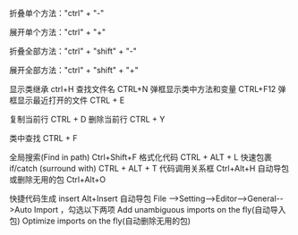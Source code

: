 折叠单个方法："ctrl" + "-"

展开单个方法："ctrl" + "+"

折叠全部方法："ctrl" + "shift" + "-"

展开全部方法："ctrl" + "shift" + "+"

显示类继承 ctrl+H
查找文件名 CTRL+N
弹框显示类中方法和变量 CTRL+F12
弹框显示最近打开的文件 CTRL + E

复制当前行 CTRL + D
删除当前行 CTRL + Y


类中查找 CTRL + F

全局搜索(Find in path) Ctrl+Shift+F
格式化代码 CTRL + ALT + L
快速包裹if/catch (surround with)   CTRL + ALT + T
代码调用关系框  Ctrl+Alt+H
自动导包或删除无用的包   Ctrl+Alt+O

快捷代码生成  insert  Alt+Insert
自动导包 File -->Setting-->Editor-->General-->Auto Import ，勾选以下两项
Add unambiguous imports on the fly(自动导入包)
Optimize imports on the fly(自动删除无用的包)
